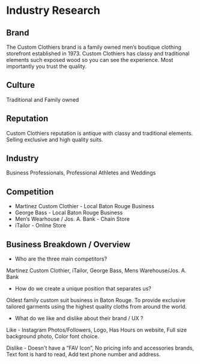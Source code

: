 # Industry Research

## Brand
The Custom Clothiers brand is a family owned men’s boutique clothing storefront established in 1973. Custom Clothiers has classy and traditional elements such exposed wood so you can see the experience. Most importantly you trust the quality.

## Culture

Traditional and Family owned

## Reputation  

Custom Clothiers reputation is antique with classy and traditional elements. Selling exclusive and high quality suits.

## Industry

Business Professionals, Professional Athletes and Weddings

## Competition

* Martinez Custom Clothier - Local Baton Rouge Business
* George Bass - Local Baton Rouge Business
* Men’s Wearhouse / Jos. A. Bank - Chain Store
* iTailor - Online Store

## Business Breakdown / Overview

* Who are the three main competitors? 

Martinez Custom Clothier, iTailor, George Bass, Mens Warehouse/Jos. A. Bank

* How do we create a unique position that separates us? 

Oldest family custom suit business in Baton Rouge. To provide exclusive tailored garments using the highest quality cloths from around the world.

* What do we like and dislike about their brand / UX ?

Like - Instagram Photos/Followers, Logo, Has Hours on website, Full size background photo, Color font choice.

Dislike - Doesn't have a “FAV Icon”, No pricing info and accessories brands, Text font is hard to read, Add text phone number and address.

